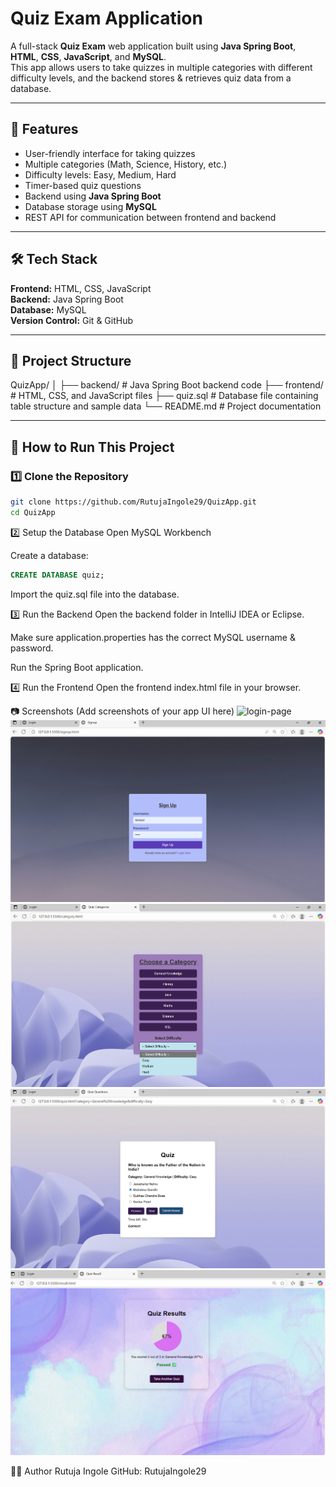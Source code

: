 # Quiz Exam Application

A full-stack **Quiz Exam** web application built using **Java Spring Boot**, **HTML**, **CSS**, **JavaScript**, and **MySQL**.  
This app allows users to take quizzes in multiple categories with different difficulty levels, and the backend stores & retrieves quiz data from a database.

---

## 📌 Features
- User-friendly interface for taking quizzes
- Multiple categories (Math, Science, History, etc.)
- Difficulty levels: Easy, Medium, Hard
- Timer-based quiz questions
- Backend using **Java Spring Boot**
- Database storage using **MySQL**
- REST API for communication between frontend and backend

---

## 🛠️ Tech Stack
**Frontend:** HTML, CSS, JavaScript  
**Backend:** Java Spring Boot  
**Database:** MySQL  
**Version Control:** Git & GitHub

---

## 📂 Project Structure
QuizApp/
│
├── backend/ # Java Spring Boot backend code
├── frontend/ # HTML, CSS, and JavaScript files
├── quiz.sql # Database file containing table structure and sample data
└── README.md # Project documentation


---

## 🚀 How to Run This Project
### 1️⃣ Clone the Repository
```bash
git clone https://github.com/RutujaIngole29/QuizApp.git
cd QuizApp
```
2️⃣ Setup the Database
Open MySQL Workbench

Create a database:
```sql
CREATE DATABASE quiz;
```
Import the quiz.sql file into the database.

3️⃣ Run the Backend
Open the backend folder in IntelliJ IDEA or Eclipse.

Make sure application.properties has the correct MySQL username & password.

Run the Spring Boot application.

4️⃣ Run the Frontend
Open the frontend index.html file in your browser.

📷 Screenshots
(Add screenshots of your app UI here)
![login-page](/login.png)
![signup-page](/signup.png)
![category-difficulty page](/category-difficulty.png)
![question-page](/question.png)
![result-page](/result.png)





👩‍💻 Author
Rutuja Ingole
GitHub: RutujaIngole29
